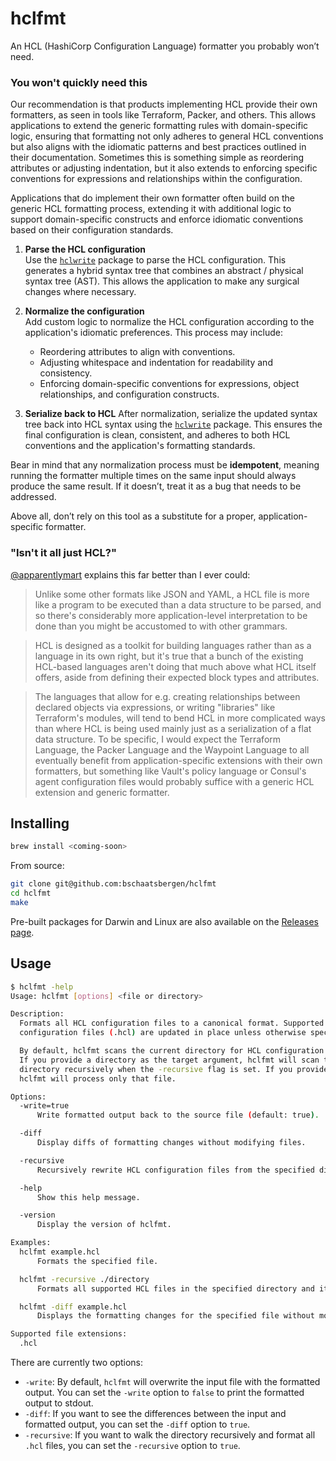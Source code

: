 # hclfmt

An HCL (HashiCorp Configuration Language) formatter you probably won’t need.

### You won't quickly need this
Our recommendation is that products implementing HCL provide their own formatters, as seen in tools like Terraform, Packer, and others. This allows applications to extend the generic formatting rules with domain-specific logic, ensuring that formatting not only adheres to general HCL conventions but also aligns with the idiomatic patterns and best practices outlined in their documentation. Sometimes this is something simple as reordering attributes or adjusting indentation, but it also extends to enforcing specific conventions for expressions and relationships within the configuration.

Applications that do implement their own formatter often build on the generic HCL formatting process, extending it with additional logic to support domain-specific constructs and enforce idiomatic conventions based on their configuration standards.

1. **Parse the HCL configuration**  
   Use the [`hclwrite`](https://pkg.go.dev/github.com/hashicorp/hcl/v2/hclwrite) package to parse the HCL configuration. This generates a hybrid syntax tree that combines an abstract / physical syntax tree (AST). This allows the application to make any surgical changes where necessary.

2. **Normalize the configuration**  
   Add custom logic to normalize the HCL configuration according to the application's idiomatic preferences. This process may include:
   - Reordering attributes to align with conventions.
   - Adjusting whitespace and indentation for readability and consistency.
   - Enforcing domain-specific conventions for expressions, object relationships, and configuration constructs.

3. **Serialize back to HCL**
   After normalization, serialize the updated syntax tree back into HCL syntax using the [`hclwrite`](https://pkg.go.dev/github.com/hashicorp/hcl/v2/hclwrite) package. This ensures the final configuration is clean, consistent, and adheres to both HCL conventions and the application's formatting standards.

Bear in mind that any normalization process must be **idempotent**, meaning running the formatter multiple times on the same input should always produce the same result. If it doesn’t, treat it as a bug that needs to be addressed.

Above all, don’t rely on this tool as a substitute for a proper, application-specific formatter.

### "Isn't it all just HCL?"
[@apparentlymart](https://github.com/apparentlymart) explains this far better than I ever could:
> Unlike some other formats like JSON and YAML, a HCL file is more like a program to be executed than a data structure to be parsed, and so there's considerably more application-level interpretation to be done than you might be accustomed to with other grammars.

> HCL is designed as a toolkit for building languages rather than as a language in its own right, but it's true that a bunch of the existing HCL-based languages aren't doing that much above what HCL itself offers, aside from defining their expected block types and attributes.

> The languages that allow for e.g. creating relationships between declared objects via expressions, or writing "libraries" like Terraform's modules, will tend to bend HCL in more complicated ways than where HCL is being used mainly just as a serialization of a flat data structure. To be specific, I would expect the Terraform Language, the Packer Language and the Waypoint Language to all eventually benefit from application-specific extensions with their own formatters, but something like Vault's policy language or Consul's agent configuration files would probably suffice with a generic HCL extension and generic formatter.

## Installing

```sh
brew install <coming-soon>
```

From source:
```sh
git clone git@github.com:bschaatsbergen/hclfmt
cd hclfmt
make
```

Pre-built packages for Darwin and Linux are also available on the [Releases page](https://github.com/bschaatsbergen/hclfmt/releases).

## Usage

```sh
$ hclfmt -help
Usage: hclfmt [options] <file or directory>

Description:
  Formats all HCL configuration files to a canonical format. Supported
  configuration files (.hcl) are updated in place unless otherwise specified.

  By default, hclfmt scans the current directory for HCL configuration files.
  If you provide a directory as the target argument, hclfmt will scan that
  directory recursively when the -recursive flag is set. If you provide a file,
  hclfmt will process only that file.

Options:
  -write=true
      Write formatted output back to the source file (default: true).

  -diff
      Display diffs of formatting changes without modifying files.

  -recursive
      Recursively rewrite HCL configuration files from the specified directory.

  -help
      Show this help message.

  -version
      Display the version of hclfmt.

Examples:
  hclfmt example.hcl
      Formats the specified file.

  hclfmt -recursive ./directory
      Formats all supported HCL files in the specified directory and its subdirectories.

  hclfmt -diff example.hcl
      Displays the formatting changes for the specified file without modifying it.

Supported file extensions:
  .hcl
```

There are currently two options:

- `-write`: By default, `hclfmt` will overwrite the input file with the formatted output. You can set the `-write` option to `false` to print the formatted output to stdout.
- `-diff`: If you want to see the differences between the input and formatted output, you can set the `-diff` option to `true`.
- `-recursive`: If you want to walk the directory recursively and format all `.hcl` files, you can set the `-recursive` option to `true`.
